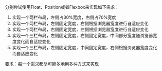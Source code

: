 分别尝试使用Float、Position或者Flexbox来实现如下需求：

1. 实现一个两栏布局，左侧占30%宽度，右侧占70%宽度
2. 实现一个两栏布局，左侧固定宽度，右侧根据浏览器宽度进行自适应变化
3. 实现一个两栏布局，右侧固定宽度，左侧根据浏览器宽度进行自适应变化
4. 实现一个三栏布局，左侧固定宽度，右侧固定宽度，中间部分宽度随浏览器宽度变化而自适应变化
5. 实现一个三栏布局，左侧固定宽度，中间固定宽度，右侧根据浏览器宽度变化而自适应变化

要求：每一个需求都尽可能多地用多种方式来实现